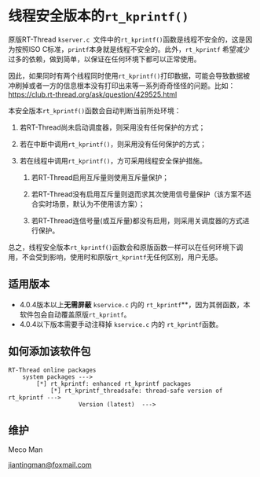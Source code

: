 # 线程安全版本的`rt_kprintf()`

原版RT-Thread `kserver.c `文件中的`rt_kprintf()`函数是线程不安全的，这是因为按照ISO C标准，`printf`本身就是线程不安全的。此外，`rt_kprintf` 希望减少过多的依赖，做到简单，以保证在任何环境下都可以正常使用。

因此，如果同时有两个线程同时使用`rt_kprintf()`打印数据，可能会导致数据被冲刷掉或者一方的信息根本没有打印出来等一系列奇奇怪怪的问题。比如：https://club.rt-thread.org/ask/question/429525.html

本安全版本`rt_kprintf()`函数会自动判断当前所处环境：

1. 若RT-Thread尚未启动调度器，则采用没有任何保护的方式；

2. 若在中断中调用`rt_kprintf()`，则采用没有任何保护的方式；

3. 若在线程中调用`rt_kprintf()`，方可采用线程安全保护措施。

   1) 若RT-Thread启用互斥量则使用互斥量保护；

   2) 若RT-Thread没有启用互斥量则退而求其次使用信号量保护（该方案不适合实时场景，默认为不使用该方案）；

   3) 若RT-Thread连信号量(或互斥量)都没有启用，则采用关调度器的方式进行保护。

总之，线程安全版本`rt_kprintf()`函数会和原版函数一样可以在任何环境下调用，不会受到影响，使用时和原版`rt_kprintf`无任何区别，用户无感。


## 适用版本
- 4.0.4版本以上**无需屏蔽** `kservice.c` 内的 `rt_kprintf`**，因为其弱函数，本软件包会自动覆盖原版`rt_kprintf`。
- 4.0.4以下版本需要手动注释掉 `kservice.c` 内的 `rt_kprintf`函数。


## 如何添加该软件包

```
RT-Thread online packages
    system packages --->
        [*] rt_kprintf: enhanced rt_kprintf packages
            [*] rt_kprintf_threadsafe: thread-safe version of rt_kprintf --->
                    Version (latest)  --->
```




## 维护

Meco Man

jiantingman@foxmail.com
